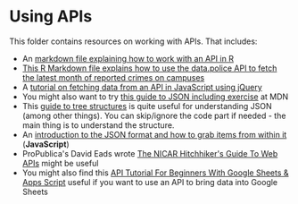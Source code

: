 # Using APIs

This folder contains resources on working with APIs. That includes:

* An [markdown file explaining how to work with an API in R](https://github.com/paulbradshaw/MED7373-Data-Journalism/blob/master/api/usingpostcodesapi.md)
* [This R Markdown file explains how to use the data.police API to fetch the latest month of reported crimes on campuses](https://github.com/paulbradshaw/MED7373-Data-Journalism/blob/master/mapping/crimeapi.Rmd)
* A [tutorial on fetching data from an API in JavaScript using jQuery](https://github.com/paulbradshaw/MED7373-Data-Journalism/blob/master/api/javascriptapi.md)
* You might also want to try [this guide to JSON including exercise](https://developer.mozilla.org/en-US/docs/Learn/JavaScript/Objects/JSON) at MDN
* This [guide to tree structures](https://medium.freecodecamp.org/all-you-need-to-know-about-tree-data-structures-bceacb85490c) is quite useful for understanding JSON (among other things). You can skip/ignore the code part if needed - the main thing is to understand the structure.
* An [introduction to the JSON format and how to grab items from within it](https://github.com/paulbradshaw/MED7373-Data-Journalism/blob/master/api/jsonintro.md) (**JavaScript**)
* ProPublica's David Eads wrote [The NICAR Hitchhiker's Guide To Web APIs](https://docs.google.com/document/d/1_2f26820ANcITX4i-WJSVfRKp_nhkiK1c5iZ5wN2TP0/edit#heading=h.ld9l4cxurry) might be useful
* You might also find this [API Tutorial For Beginners With Google Sheets & Apps Script](https://www.benlcollins.com/apps-script/api-tutorial-for-beginners/) useful if you want to use an API to bring data into Google Sheets


